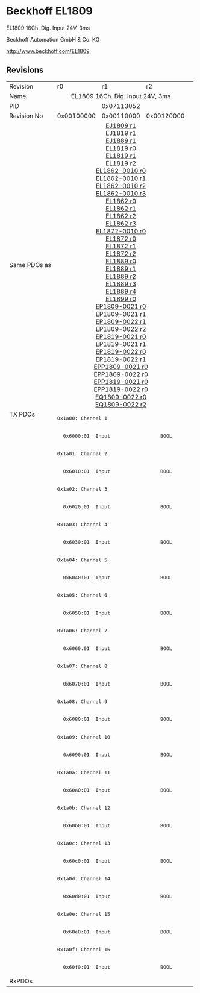 # Beckhoff EL1809

EL1809 16Ch. Dig. Input 24V, 3ms

Beckhoff Automation GmbH & Co. KG

http://www.beckhoff.com/EL1809

## Revisions
<table>
<tr>
<td>Revision</td>
<td>r0</td>
<td>r1</td>
<td>r2</td>
</tr>
<tr>
<td>Name</td>
<td colspan=3 align="center">EL1809 16Ch. Dig. Input 24V, 3ms</td>
</tr>
<tr>
<td>PID</td>
<td colspan=3 align="center">0x07113052</td>
</tr>
<tr>
<td>Revision No</td>
<td>0x00100000</td>
<td>0x00110000</td>
<td>0x00120000</td>
</tr>
<tr>
<td>Same PDOs as</td>
<td colspan=3 align="center"><a href="EJ1809.md">EJ1809 r1</a><br/><a href="EJ1819.md">EJ1819 r1</a><br/><a href="EJ1889.md">EJ1889 r1</a><br/><a href="EL1819.md">EL1819 r0</a><br/><a href="EL1819.md">EL1819 r1</a><br/><a href="EL1819.md">EL1819 r2</a><br/><a href="EL1862-0010.md">EL1862-0010 r0</a><br/><a href="EL1862-0010.md">EL1862-0010 r1</a><br/><a href="EL1862-0010.md">EL1862-0010 r2</a><br/><a href="EL1862-0010.md">EL1862-0010 r3</a><br/><a href="EL1862.md">EL1862 r0</a><br/><a href="EL1862.md">EL1862 r1</a><br/><a href="EL1862.md">EL1862 r2</a><br/><a href="EL1862.md">EL1862 r3</a><br/><a href="EL1872-0010.md">EL1872-0010 r0</a><br/><a href="EL1872.md">EL1872 r0</a><br/><a href="EL1872.md">EL1872 r1</a><br/><a href="EL1872.md">EL1872 r2</a><br/><a href="EL1889.md">EL1889 r0</a><br/><a href="EL1889.md">EL1889 r1</a><br/><a href="EL1889.md">EL1889 r2</a><br/><a href="EL1889.md">EL1889 r3</a><br/><a href="EL1889.md">EL1889 r4</a><br/><a href="EL1899.md">EL1899 r0</a><br/><a href="EP1809-0021.md">EP1809-0021 r0</a><br/><a href="EP1809-0021.md">EP1809-0021 r1</a><br/><a href="EP1809-0022.md">EP1809-0022 r1</a><br/><a href="EP1809-0022.md">EP1809-0022 r2</a><br/><a href="EP1819-0021.md">EP1819-0021 r0</a><br/><a href="EP1819-0021.md">EP1819-0021 r1</a><br/><a href="EP1819-0022.md">EP1819-0022 r0</a><br/><a href="EP1819-0022.md">EP1819-0022 r1</a><br/><a href="EPP1809-0021.md">EPP1809-0021 r0</a><br/><a href="EPP1809-0022.md">EPP1809-0022 r0</a><br/><a href="EPP1819-0021.md">EPP1819-0021 r0</a><br/><a href="EPP1819-0022.md">EPP1819-0022 r0</a><br/><a href="EQ1809-0022.md">EQ1809-0022 r0</a><br/><a href="EQ1809-0022.md">EQ1809-0022 r2</a></td>
</tr>
<tr>
<td rowspan=32 valign=top>TX PDOs</td>
<td colspan=3 align="left"><pre>0x1a00: Channel 1</pre></td>
<td></td>
</tr>
<tr>
<td colspan=3 align="left"><pre>  0x6000:01  Input                 BOOL</pre></td>
</tr>
<tr>
<td colspan=3 align="left"><pre>0x1a01: Channel 2</pre></td>
</tr>
<tr>
<td colspan=3 align="left"><pre>  0x6010:01  Input                 BOOL</pre></td>
</tr>
<tr>
<td colspan=3 align="left"><pre>0x1a02: Channel 3</pre></td>
</tr>
<tr>
<td colspan=3 align="left"><pre>  0x6020:01  Input                 BOOL</pre></td>
</tr>
<tr>
<td colspan=3 align="left"><pre>0x1a03: Channel 4</pre></td>
</tr>
<tr>
<td colspan=3 align="left"><pre>  0x6030:01  Input                 BOOL</pre></td>
</tr>
<tr>
<td colspan=3 align="left"><pre>0x1a04: Channel 5</pre></td>
</tr>
<tr>
<td colspan=3 align="left"><pre>  0x6040:01  Input                 BOOL</pre></td>
</tr>
<tr>
<td colspan=3 align="left"><pre>0x1a05: Channel 6</pre></td>
</tr>
<tr>
<td colspan=3 align="left"><pre>  0x6050:01  Input                 BOOL</pre></td>
</tr>
<tr>
<td colspan=3 align="left"><pre>0x1a06: Channel 7</pre></td>
</tr>
<tr>
<td colspan=3 align="left"><pre>  0x6060:01  Input                 BOOL</pre></td>
</tr>
<tr>
<td colspan=3 align="left"><pre>0x1a07: Channel 8</pre></td>
</tr>
<tr>
<td colspan=3 align="left"><pre>  0x6070:01  Input                 BOOL</pre></td>
</tr>
<tr>
<td colspan=3 align="left"><pre>0x1a08: Channel 9</pre></td>
</tr>
<tr>
<td colspan=3 align="left"><pre>  0x6080:01  Input                 BOOL</pre></td>
</tr>
<tr>
<td colspan=3 align="left"><pre>0x1a09: Channel 10</pre></td>
</tr>
<tr>
<td colspan=3 align="left"><pre>  0x6090:01  Input                 BOOL</pre></td>
</tr>
<tr>
<td colspan=3 align="left"><pre>0x1a0a: Channel 11</pre></td>
</tr>
<tr>
<td colspan=3 align="left"><pre>  0x60a0:01  Input                 BOOL</pre></td>
</tr>
<tr>
<td colspan=3 align="left"><pre>0x1a0b: Channel 12</pre></td>
</tr>
<tr>
<td colspan=3 align="left"><pre>  0x60b0:01  Input                 BOOL</pre></td>
</tr>
<tr>
<td colspan=3 align="left"><pre>0x1a0c: Channel 13</pre></td>
</tr>
<tr>
<td colspan=3 align="left"><pre>  0x60c0:01  Input                 BOOL</pre></td>
</tr>
<tr>
<td colspan=3 align="left"><pre>0x1a0d: Channel 14</pre></td>
</tr>
<tr>
<td colspan=3 align="left"><pre>  0x60d0:01  Input                 BOOL</pre></td>
</tr>
<tr>
<td colspan=3 align="left"><pre>0x1a0e: Channel 15</pre></td>
</tr>
<tr>
<td colspan=3 align="left"><pre>  0x60e0:01  Input                 BOOL</pre></td>
</tr>
<tr>
<td colspan=3 align="left"><pre>0x1a0f: Channel 16</pre></td>
</tr>
<tr>
<td colspan=3 align="left"><pre>  0x60f0:01  Input                 BOOL</pre></td>
</tr>
<tr>
<td>RxPDOs</td>
<td colspan=3 align="left"></td>
</tr>
</table>
